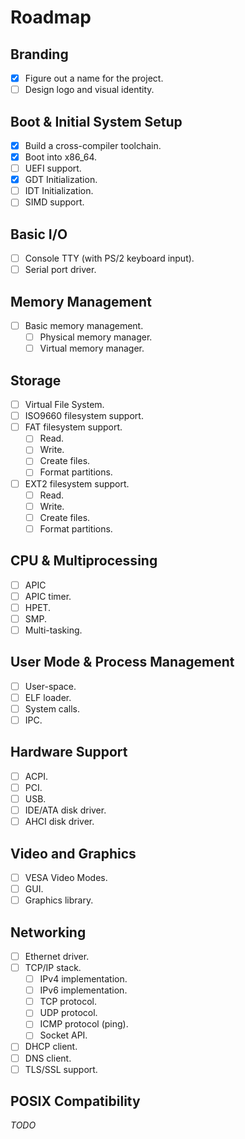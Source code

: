 # Roadmap

## Branding
- [x] Figure out a name for the project.
- [ ] Design logo and visual identity.

## Boot & Initial System Setup
- [x] Build a cross-compiler toolchain.
- [x] Boot into x86_64.
- [ ] UEFI support.
- [x] GDT Initialization.
- [ ] IDT Initialization.
- [ ] SIMD support.

## Basic I/O
- [ ] Console TTY (with PS/2 keyboard input).
- [ ] Serial port driver.

## Memory Management
- [ ] Basic memory management.
  - [ ] Physical memory manager.
  - [ ] Virtual memory manager.

## Storage
- [ ] Virtual File System.
- [ ] ISO9660 filesystem support.
- [ ] FAT filesystem support.
  - [ ] Read.
  - [ ] Write.
  - [ ] Create files.
  - [ ] Format partitions.
- [ ] EXT2 filesystem support.
  - [ ] Read.
  - [ ] Write.
  - [ ] Create files.
  - [ ] Format partitions.

## CPU & Multiprocessing
- [ ] APIC
- [ ] APIC timer.
- [ ] HPET.
- [ ] SMP.
- [ ] Multi-tasking.

## User Mode & Process Management
- [ ] User-space.
- [ ] ELF loader.
- [ ] System calls.
- [ ] IPC.

## Hardware Support
- [ ] ACPI.
- [ ] PCI.
- [ ] USB.
- [ ] IDE/ATA disk driver.
- [ ] AHCI disk driver.

## Video and Graphics
- [ ] VESA Video Modes.
- [ ] GUI.
- [ ] Graphics library.

## Networking
- [ ] Ethernet driver.
- [ ] TCP/IP stack.
  - [ ] IPv4 implementation.
  - [ ] IPv6 implementation.
  - [ ] TCP protocol.
  - [ ] UDP protocol.
  - [ ] ICMP protocol (ping).
  - [ ] Socket API.
- [ ] DHCP client.
- [ ] DNS client.
- [ ] TLS/SSL support.

## POSIX Compatibility
_TODO_

